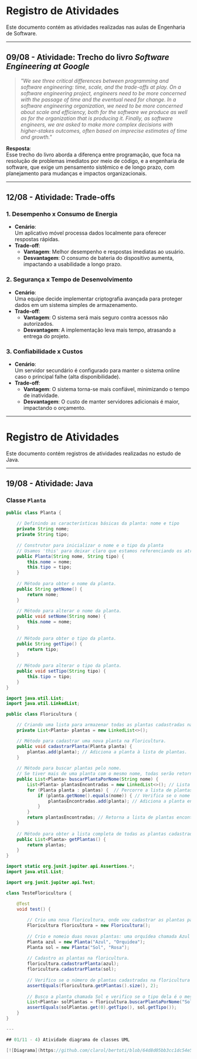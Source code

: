 # Registro de Atividades

Este documento contém as atividades realizadas nas aulas de Engenharia de Software. 

---

## 09/08 - Atividade: Trecho do livro _Software Engineering at Google_

> _"We see three critical differences between programming and software engineering: time, scale, and the trade-offs at play. On a software engineering project, engineers need to be more concerned with the passage of time and the eventual need for change. In a software engineering organization, we need to be more concerned about scale and efficiency, both for the software we produce as well as for the organization that is producing it. Finally, as software engineers, we are asked to make more complex decisions with higher-stakes outcomes, often based on imprecise estimates of time and growth."_  

**Resposta**:  
Esse trecho do livro aborda a diferença entre programação, que foca na resolução de problemas imediatos por meio de código, e a engenharia de software, que exige um pensamento sistêmico e de longo prazo, com planejamento para mudanças e impactos organizacionais.

---

## 12/08 - Atividade: Trade-offs

### 1. **Desempenho x Consumo de Energia**
- **Cenário**:  
  Um aplicativo móvel processa dados localmente para oferecer respostas rápidas.  
- **Trade-off**:  
  - **Vantagem**: Melhor desempenho e respostas imediatas ao usuário.  
  - **Desvantagem**: O consumo de bateria do dispositivo aumenta, impactando a usabilidade a longo prazo.

### 2. **Segurança x Tempo de Desenvolvimento**
- **Cenário**:  
  Uma equipe decide implementar criptografia avançada para proteger dados em um sistema simples de armazenamento.  
- **Trade-off**:  
  - **Vantagem**: O sistema será mais seguro contra acessos não autorizados.  
  - **Desvantagem**: A implementação leva mais tempo, atrasando a entrega do projeto.

### 3. **Confiabilidade x Custos**
- **Cenário**:  
  Um servidor secundário é configurado para manter o sistema online caso o principal falhe (alta disponibilidade).  
- **Trade-off**:  
  - **Vantagem**: O sistema torna-se mais confiável, minimizando o tempo de inatividade.  
  - **Desvantagem**: O custo de manter servidores adicionais é maior, impactando o orçamento.

---

# Registro de Atividades

Este documento contém registros de atividades realizadas no estudo de Java.

---

## 19/08 - Atividade: Java

### Classe `Planta`
```java
public class Planta {
    
    // Definindo as características básicas da planta: nome e tipo
    private String nome;  
    private String tipo;
    
    // Construtor para inicializar o nome e o tipo da planta 
    // Usamos 'this' para deixar claro que estamos referenciando os atributos da classe.
    public Planta(String nome, String tipo) {  
        this.nome = nome;
        this.tipo = tipo;
    }
    
    // Método para obter o nome da planta.
    public String getNome() {
        return nome;
    }
    
    // Método para alterar o nome da planta.
    public void setNome(String nome) {
        this.nome = nome;
    }
    
    // Método para obter o tipo da planta.
    public String getTipo() {
        return tipo;
    }
    
    // Método para alterar o tipo da planta.
    public void setTipo(String tipo) {
        this.tipo = tipo;
    }
}

import java.util.List;  
import java.util.LinkedList;

public class Floricultura {

    // Criando uma lista para armazenar todas as plantas cadastradas na Floricultura.
    private List<Planta> plantas = new LinkedList<>();

    // Método para cadastrar uma nova planta na Floricultura.
    public void cadastrarPlanta(Planta planta) {
        plantas.add(planta); // Adiciona a planta à lista de plantas.
    }
    
    // Método para buscar plantas pelo nome.
    // Se tiver mais de uma planta com o mesmo nome, todas serão retornadas.
    public List<Planta> buscarPlantaPorNome(String nome) {
        List<Planta> plantasEncontradas = new LinkedList<>(); // Lista para guardar as plantas encontradas.
        for (Planta planta : plantas) {  // Percorre a lista de plantas cadastradas.
            if (planta.getNome().equals(nome)) { // Verifica se o nome da planta corresponde ao nome buscado.
                plantasEncontradas.add(planta); // Adiciona a planta encontrada à lista.
            }
        }
        return plantasEncontradas; // Retorna a lista de plantas encontradas.
    }
    
    // Método para obter a lista completa de todas as plantas cadastradas na Floricultura.
    public List<Planta> getPlantas() {
        return plantas;
    }
}

import static org.junit.jupiter.api.Assertions.*;  
import java.util.List;

import org.junit.jupiter.api.Test;

class TesteFloricultura {

    @Test
    void test() {
        
        // Crio uma nova floricultura, onde vou cadastrar as plantas para os testes.
        Floricultura floricultura = new Floricultura(); 
        
        // Crio e nomeio duas novas plantas: uma orquídea chamada Azul e uma rosa chamada Sol.
        Planta azul = new Planta("Azul", "Orquidea"); 
        Planta sol = new Planta("Sol", "Rosa");
        
        // Cadastro as plantas na floricultura.
        floricultura.cadastrarPlanta(azul);
        floricultura.cadastrarPlanta(sol);
        
        // Verifico se o número de plantas cadastradas na floricultura é 2.
        assertEquals(floricultura.getPlantas().size(), 2);
        
        // Busco a planta chamada Sol e verifico se o tipo dela é o mesmo que foi definido inicialmente (rosa).
        List<Planta> solPlantas = floricultura.buscarPlantaPorNome("Sol");
        assertEquals(solPlantas.get(0).getTipo(), sol.getTipo());
    }
}

---

## 01/11 - 4) Atividade diagrama de classes UML

[![Diagrama](https://github.com/clarol/bertoti/blob/64d8d05bb3cc1dc54e53491eb660a37b2eb40b4c/EngSoftware/uml_bertoti.png)]


